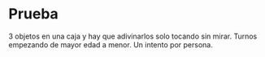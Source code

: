 # Prueba

3 objetos en una caja y hay que adivinarlos solo tocando sin mirar. Turnos empezando de mayor edad a menor. Un intento por persona.
